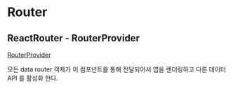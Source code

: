 # Router

## ReactRouter - RouterProvider

[RouterProvider](https://reactrouter.com/en/main/routers/router-provider)

모든 data router 객체가 이 컴포넌트를 통해 전달되어서 앱을 렌더링하고 다른 데이터 API 를 활성화 한다.


